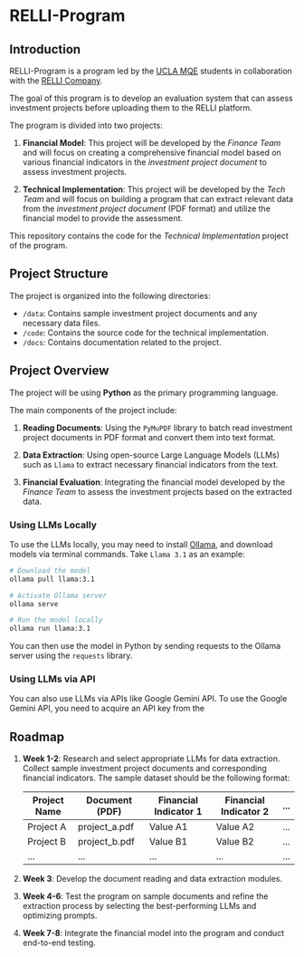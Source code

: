 # RELLI-Program

## Introduction

RELLI-Program is a program led by the [UCLA MQE](https://master.econ.ucla.edu/) students in collaboration with the [RELLI Company](https://www.relli.co/).

The goal of this program is to develop an evaluation system that can assess investment projects before uploading them to the RELLI platform.

The program is divided into two projects:

1. **Financial Model**: This project will be developed by the *Finance Team* and will focus on creating a comprehensive financial model based on various financial indicators in the *investment project document* to assess investment projects.

2. **Technical Implementation**: This project will be developed by the *Tech Team* and will focus on building a program that can extract relevant data from the *investment project document* (PDF format) and utilize the financial model to provide the assessment.

This repository contains the code for the *Technical Implementation* project of the program.

## Project Structure

The project is organized into the following directories:

- `/data`: Contains sample investment project documents and any necessary data files.
- `/code`: Contains the source code for the technical implementation.
- `/docs`: Contains documentation related to the project.

## Project Overview

The project will be using **Python** as the primary programming language.

The main components of the project include:

1. **Reading Documents**: Using the `PyMuPDF` library to batch read investment project documents in PDF format and convert them into text format.

2. **Data Extraction**: Using open-source Large Language Models (LLMs) such as `Llama` to extract necessary financial indicators from the text.

3. **Financial Evaluation**: Integrating the financial model developed by the *Finance Team* to assess the investment projects based on the extracted data.

### Using LLMs Locally

To use the LLMs locally, you may need to install [Ollama](https://ollama.com/), and download models via terminal commands. Take `Llama 3.1` as an example:

```bash
# Download the model
ollama pull llama:3.1
```

```bash
# Activate Ollama server
ollama serve
```

```bash
# Run the model locally
ollama run llama:3.1
```

You can then use the model in Python by sending requests to the Ollama server using the `requests` library.

### Using LLMs via API

You can also use LLMs via APIs like Google Gemini API. To use the Google Gemini API, you need to acquire an API key from the 

## Roadmap

1. **Week 1-2**: Research and select appropriate LLMs for data extraction. Collect sample investment project documents and corresponding financial indicators. The sample dataset should be the following format:

    | Project Name | Document (PDF) | Financial Indicator 1 | Financial Indicator 2 | ... |
    |--------------|----------------|-----------------------|-----------------------|-----|
    | Project A    | project_a.pdf  | Value A1              | Value A2              | ... |
    | Project B    | project_b.pdf  | Value B1              | Value B2              | ... |
    | ...          | ...            | ...                   | ...                   | ... |

2. **Week 3**: Develop the document reading and data extraction modules.

3. **Week 4-6**: Test the program on sample documents and refine the extraction process by selecting the best-performing LLMs and optimizing prompts.

4. **Week 7-8**: Integrate the financial model into the program and conduct end-to-end testing.
